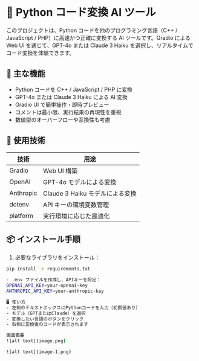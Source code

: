# 🔁 Python コード変換 AI ツール

このプロジェクトは、Python コードを他のプログラミング言語（C++ / JavaScript / PHP）に高速かつ正確に変換する AI ツールです。Gradio による Web UI を通じて、GPT-4o または Claude 3 Haiku を選択し、リアルタイムでコード変換を体験できます。

## 🚀 主な機能

- Python コードを C++ / JavaScript / PHP に変換
- GPT-4o または Claude 3 Haiku による AI 変換
- Gradio UI で簡単操作・即時プレビュー
- コメントは最小限、実行結果の再現性を重視
- 数値型のオーバーフローや互換性も考慮

## 🧠 使用技術

| 技術      | 用途                            |
| --------- | ------------------------------- |
| Gradio    | Web UI 構築                     |
| OpenAI    | GPT-4o モデルによる変換         |
| Anthropic | Claude 3 Haiku モデルによる変換 |
| dotenv    | API キーの環境変数管理          |
| platform  | 実行環境に応じた最適化          |

## 📦 インストール手順

1. 必要なライブラリをインストール：

```bash
pip install -r requirements.txt

- .env ファイルを作成し、APIキーを設定：
OPENAI_API_KEY=your-openai-key
ANTHROPIC_API_KEY=your-anthropic-key

🖥️ 使い方
- 左側のテキストボックスにPythonコードを入力（初期値あり）
- モデル（GPTまたはClaude）を選択
- 変換したい言語のボタンをクリック
- 右側に変換後のコードが表示されます

画面概要
![alt text](image.png)

![alt text](image-1.png)
```

